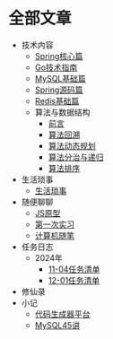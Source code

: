# 全部文章

- 技术内容
  - [Spring核心篇](01_技术内容/01_Spring全家桶/00_Spring核心篇.md)
  - [Go技术指南](01_技术内容/03_Golang相关/01_Go技术指南.md)
  - [MySQL基础篇](01_技术内容/02_中间件/01_MySQL基础篇.md)
  - [Spring源码篇](01_技术内容/01_Spring全家桶/01_Spring源码篇.md)
  - [Redis基础篇](01_技术内容/02_中间件/02_Redis基础篇.md)
  - 算法与数据结构
    - [前言](01_技术内容/04_算法与数据结构/00_前言.md)
    - [算法回溯](01_技术内容/04_算法与数据结构/01_算法回溯.md)
    - [算法动态规划](01_技术内容/04_算法与数据结构/02_算法动态规划.md)
    - [算法分治与递归](01_技术内容/04_算法与数据结构/03_算法分治与递归.md)
    - [算法排序](01_技术内容/04_算法与数据结构/04_算法排序.md)
- 生活琐事
  - [生活琐事](/blog/02_生活琐事/01_生活琐事)
- 随便聊聊
  - [JS原型](/blog/03_随便聊聊/00_JS原型)
  - [第一次实习](03_随便聊聊/01_第一次实习.md)
  - [计算机随笔](/blog/03_随便聊聊/01_计算机随笔)
- 任务日志
  - 2024年
    - [11-04任务清单](04_在做的事/01_2024年/01_11-04任务清单.md)
    - [12-01任务清单](04_在做的事/01_2024年/02_12-01任务清单.md)
- 修仙录
- 小记
  - [代码生成器平台](05_小记/01_代码生成器平台(教程).md)
  - [MySQL45讲](05_小记/02_MySQL45讲.md)
